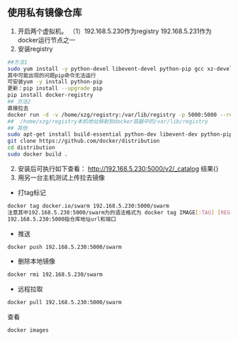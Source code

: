 ## 使用私有镜像仓库
1. 开启两个虚拟机。 （1）192.168.5.230作为registry 192.168.5.231作为docker运行节点之一
2. 安装registry
```sh
##方法1
sudo yum install -y python-devel libevent-devel python-pip gcc xz-devel
其中可能出现的问题pip命令无法运行
可安装yum -y install python-pip  
更新：pip install --upgrade pip
pip install docker-registry
## 方法2
直接拉去
docker run -d -v /home/xzg/registry:/var/lib/registry -p 5000:5000 --restart=always --name registry registry
##  /home/xzg/registry本机地址映射到docker容器中的/var/lib/registry
## 其他
sudo apt-get install build-essential python-dev libevent-dev python-pip libssl-dev liblzma-dev libffi-dev
git clone https://github.com/docker/distribution
cd distribution
sudo docker build .
```
2. 安装后可执行如下查看：
http://192.168.5.230:5000/v2/_catalog 结果{}
3. 用另一台主机测试上传拉去镜像
* 打tag标记
```sh
docker tag docker.io/swarm 192.168.5.230:5000/swarm
注意其中192.168.5.230:5000/swarm为的语法格式为 docker tag IMAGE[:TAG] [REGISTRYHOST/][USERNAME/]NAME[:TAG]
192.168.5.230:5000指仓库地址url和端口
```
* 推送
```sh
docker push 192.168.5.230:5000/swarm
```
* 删除本地镜像
```sh
docker rmi 192.168.5.230/swarm
```
* 远程拉取
```sh
docker pull 192.168.5.230:5000/swarm
```
查看
```sh
docker images
```

